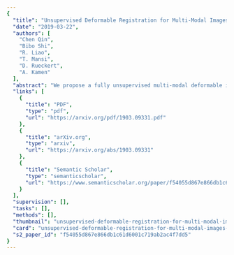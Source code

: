 ```yaml
---
{
  "title": "Unsupervised Deformable Registration for Multi-Modal Images via Disentangled Representations",
  "date": "2019-03-22",
  "authors": [
    "Chen Qin",
    "Bibo Shi",
    "R. Liao",
    "T. Mansi",
    "D. Rueckert",
    "A. Kamen"
  ],
  "abstract": "We propose a fully unsupervised multi-modal deformable image registration method (UMDIR), which does not require any ground truth deformation fields or any aligned multi-modal image pairs during training. Multi-modal registration is a key problem in many medical image analysis applications. It is very challenging due to complicated and unknown relationships between different modalities. In this paper, we propose an unsupervised learning approach to reduce the multi-modal registration problem to a mono-modal one through image disentangling. In particular, we decompose images of both modalities into a common latent shape space and separate latent appearance spaces via an unsupervised multi-modal image-to-image translation approach. The proposed registration approach is then built on the factorized latent shape code, with the assumption that the intrinsic shape deformation existing in original image domain is preserved in this latent space. Specifically, two metrics have been proposed for training the proposed network: a latent similarity metric defined in the common shape space and a learning-based image similarity metric based on an adversarial loss. We examined different variations of our proposed approach and compared them with conventional state-of-the-art multi-modal registration methods. Results show that our proposed methods achieve competitive performance against other methods at substantially reduced computation time.",
  "links": [
    {
      "title": "PDF",
      "type": "pdf",
      "url": "https://arxiv.org/pdf/1903.09331.pdf"
    },
    {
      "title": "arXiv.org",
      "type": "arxiv",
      "url": "https://arxiv.org/abs/1903.09331"
    },
    {
      "title": "Semantic Scholar",
      "type": "semanticscholar",
      "url": "https://www.semanticscholar.org/paper/f54055d867e866db1c61d6001c719ab2ac4f7dd5"
    }
  ],
  "supervision": [],
  "tasks": [],
  "methods": [],
  "thumbnail": "unsupervised-deformable-registration-for-multi-modal-images-via-disentangled-representations-thumb.jpg",
  "card": "unsupervised-deformable-registration-for-multi-modal-images-via-disentangled-representations-card.jpg",
  "s2_paper_id": "f54055d867e866db1c61d6001c719ab2ac4f7dd5"
}
---
```



